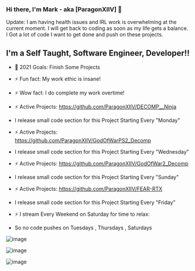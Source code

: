 ### Hi there, I'm Mark - aka [ParagonXIIV] 👋

Update: I am having health issues and IRL work is overwhelming at the current moment.
I will get back to coding as soon as my life gets a balance.
I Got a lot of code I want to get done and push on these projects.


## I'm a Self Taught, Software Engineer, Developer!!
- 🥅 2021 Goals: Finish Some Projects
- ⚡ Fun fact: My work ethic is insane!
- ⚡ Wow fact: I do complete my work overtime!

- ⚡ Active Projects: https://github.com/ParagonXIIV/DECOMP__Ninja  
- I release small code section for this Project Starting Every "Monday"
- ⚡ Active Projects: https://github.com/ParagonXIIV/GodOfWarPS2_Decomp 
- I release small code section for this Project Starting Every "Wednesday"
- ⚡ Active Projects: https://github.com/ParagonXIIV/GodOfWar2_Decomp 
- I release small code section for this Project Starting Every "Sunday"
- ⚡ Active Projects: https://github.com/ParagonXIIV/FEAR-RTX 
- I release small code section for this Project Starting Every "Friday"

- ⚡ I stream Every Weekend on Saturday for time to relax: 
- So no code pushes on Tuesdays , Thursdays , Saturdays

![image](https://i.ibb.co/bKmh3Jf/FEARRTX.jpg)

![image](https://i.ibb.co/M1vxSDd/249121.png)

![image](https://i.ibb.co/tDmH4hB/Ninja.png)
